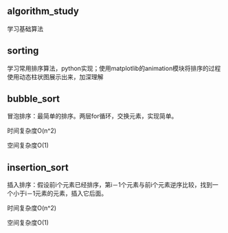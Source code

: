 algorithm_study
---------------

学习基础算法

sorting
-------

学习常用排序算法，python实现；使用matplotlib的animation模块将排序的过程使用动态柱状图展示出来，加深理解

## bubble_sort

冒泡排序：最简单的排序。两层for循环，交换元素，实现简单。

时间复杂度O(n^2)

空间复杂度O(1)

## insertion_sort

插入排序：假设前i个元素已经排序，第i－1个元素与前i个元素逆序比较，找到一个小于i－1元素的元素，插入它后面。

时间复杂度O(n^2)

空间复杂度O(1)
